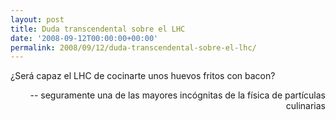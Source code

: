 ```yaml
---
layout: post
title: Duda transcendental sobre el LHC
date: '2008-09-12T00:00:00+00:00'
permalink: 2008/09/12/duda-transcendental-sobre-el-lhc/
---
```

<p class="frase">¿Será capaz el LHC de cocinarte unos huevos fritos con bacon?</p><p align="right">-- seguramente una de las mayores incógnitas de la física de partículas culinarias</p> 
